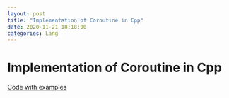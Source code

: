 ```yaml
---
layout: post
title: "Implementation of Coroutine in Cpp"
date: 2020-11-21 18:18:00
categories: Lang
---
```


# Implementation of Coroutine in Cpp

[Code with examples](https://github.com/FiveEyes/FiveEyes.github.io/blob/master/assets/code/cpp/macro_yield.cpp)

